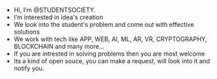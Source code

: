 - Hi, I’m @STUDENTSOCIETY.
- I’m interested in idea's creation
- We look into the student's problem and come out with effective solutions 
- We work with tech like APP, WEB, AI, ML, AR, VR, CRYPTOGRAPHY, BLOCKCHAIN and many more...
- If you are intrested in solving problems then you are most welcome
- Its a kind of open souce, you can make a request, will look into it and notify you.
